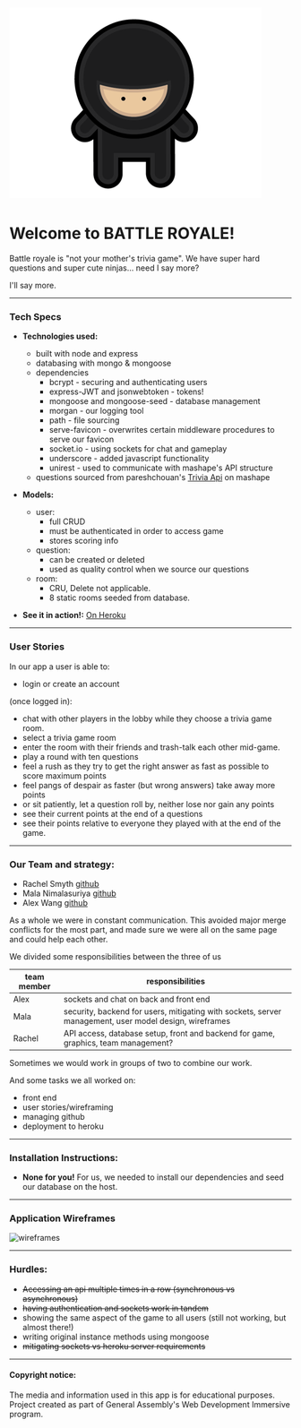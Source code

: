 # ![Ninja](https://raw.githubusercontent.com/RachelScodes/BattleRoyale/develop/public/resources/cute-ninja.png)

# Welcome to BATTLE ROYALE!

Battle royale is "not your mother's trivia game". We have super hard questions and super cute ninjas... need I say more?

I'll say more.

---

### Tech Specs

* **Technologies used:**
  - built with node and express
  - databasing with mongo & mongoose
  - dependencies
    - bcrypt - securing and authenticating users
    - express-JWT and jsonwebtoken - tokens!
    - mongoose and mongoose-seed - database management
    - morgan - our logging tool
    - path - file sourcing
    - serve-favicon - overwrites certain middleware procedures to serve our favicon
    - socket.io - using sockets for chat and gameplay
    - underscore - added javascript functionality
    - unirest - used to communicate with mashape's API structure
  - questions sourced from pareshchouan's [Trivia Api](https://market.mashape.com/pareshchouhan/trivia) on mashape

* **Models:**
  - user:
    - full CRUD
    - must be authenticated in order to access game
    - stores scoring info
  - question:
    - can be created or deleted
    - used as quality control when we source our questions
  - room:
    - CRU, Delete not applicable.
    - 8 static rooms seeded from database.

* **See it in action!:** [On Heroku](https://calm-brushlands-3713.herokuapp.com/)

---

### User Stories

In our app a user is able to:
   - login or create an account

(once logged in):
   - chat with other players in the lobby while they choose a trivia game room.
   - select a trivia game room
   - enter the room with their friends and trash-talk each other mid-game.
   - play a round with ten questions
   - feel a rush as they try to get the right answer as fast as possible to score maximum points
   - feel pangs of despair as faster (but wrong answers) take away more points
   - or sit patiently, let a question roll by, neither lose nor gain any points
   - see their current points at the end of a questions
   - see their points relative to everyone they played with at the end of the game.

---

### Our Team and strategy:

   - Rachel Smyth [github](https://github.com/RachelScodes)
   - Mala Nimalasuriya [github](https://github.com/m428)
   - Alex Wang [github](https://github.com/sp180)

As a whole we were in constant communication. This avoided major merge conflicts for the most part, and made sure we were all on the same page and could help each other.

We divided some responsibilities between the three of us

|team member | responsibilities |
|-------------|------------------|
|Alex | sockets and chat on back and front end|
|Mala | security, backend for users, mitigating with sockets, server management, user model design, wireframes |
|Rachel | API access, database setup, front and backend for game, graphics, team management? |

Sometimes we would work in groups of two to combine our work.

And some tasks we all worked on:
   - front end
   - user stories/wireframing
   - managing github
   - deployment to heroku

---

### Installation Instructions:
   * **None for you!** For us, we needed to install our dependencies and seed our database on the host.

---

### Application Wireframes
![wireframes](http://i.imgur.com/5haEGc3.png)

---

### Hurdles:

   * ~~Accessing an api multiple times in a row (synchronous vs asynchronous)~~
   * ~~having authentication and sockets work in tandem~~
   * showing the same aspect of the game to all users (still not working, but almost there!)
   * writing original instance methods using mongoose
   * ~~mitigating sockets vs heroku server requirements~~

---

#### Copyright notice:

The media and information used in this app is for educational purposes. Project created as part of General Assembly's Web Development Immersive program.
